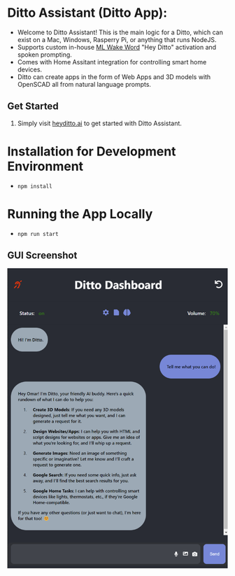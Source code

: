 # Ditto Assistant (Ditto App):
- Welcome to Ditto Assistant! This is the main logic for a Ditto, which can exist on a Mac, Windows, Rasperry Pi, or anything that runs NodeJS.
- Supports custom in-house [ML Wake Word](https://github.com/omarzanji/ditto_activation) "Hey Ditto" activation and spoken prompting.
- Comes with Home Assitant integration for controlling smart home devices.
- Ditto can create apps in the form of Web Apps and 3D models with OpenSCAD all from natural language prompts.

## Get Started
1. Simply visit [heyditto.ai](https://heyditto.ai) to get started with Ditto Assistant.

# Installation for Development Environment
- `npm install`

# Running the App Locally
- `npm run start`

## GUI Screenshot
![](/images/ui.png)